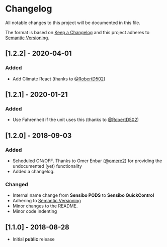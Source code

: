 # Changelog
All notable changes to this project will be documented in this file.

The format is based on [Keep a Changelog](http://keepachangelog.com/en/1.0.0/)
and this project adheres to [Semantic Versioning](http://semver.org/spec/v2.0.0.html).

## [1.2.2] - 2020-04-01
### Added
- Add Climate React (thanks to [@RobertD502](https://github.com/RobertD502))

## [1.2.1] - 2020-01-21
### Added
- Use Fahrenheit if the unit uses this (thanks to [@RobertD502](https://github.com/RobertD502))

## [1.2.0] - 2018-09-03
### Added
- Scheduled ON/OFF. Thanks to Omer Enbar ([@omere2](https://github.com/omere2)) for providing the undocumented (yet) functionality
- Added a changelog.

### Changed
- Internal name change from **Sensibo PODS** to **Sensibo QuickControl**
- Adhering to [Semantic Versioning](http://semver.org/spec/v2.0.0.html)
- Minor changes to the README.
- Minor code indenting

## [1.1.0] - 2018-08-28
- Initial **public** release
